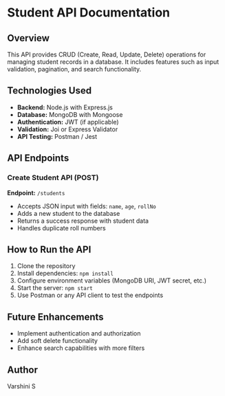 # Student API Documentation

## Overview
This API provides CRUD (Create, Read, Update, Delete) operations for managing student records in a database. It includes features such as input validation, pagination, and search functionality.

## Technologies Used
- **Backend:** Node.js with Express.js
- **Database:** MongoDB with Mongoose
- **Authentication:** JWT (if applicable)
- **Validation:** Joi or Express Validator
- **API Testing:** Postman / Jest

## API Endpoints

###  Create Student API (POST)
**Endpoint:** `/students`
- Accepts JSON input with fields: `name`, `age`, `rollNo`
- Adds a new student to the database
- Returns a success response with student data
- Handles duplicate roll numbers

## How to Run the API
1. Clone the repository
2. Install dependencies: `npm install`
3. Configure environment variables (MongoDB URI, JWT secret, etc.)
4. Start the server: `npm start`
5. Use Postman or any API client to test the endpoints

## Future Enhancements
- Implement authentication and authorization
- Add soft delete functionality
- Enhance search capabilities with more filters

## Author
Varshini S

